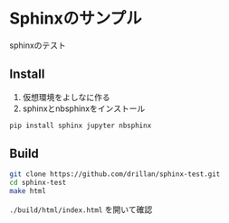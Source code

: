 # Sphinxのサンプル

sphinxのテスト

## Install

1. 仮想環境をよしなに作る
2. sphinxとnbsphinxをインストール

```bash
pip install sphinx jupyter nbsphinx
```

## Build

```bash
git clone https://github.com/drillan/sphinx-test.git
cd sphinx-test
make html
```

`./build/html/index.html` を開いて確認